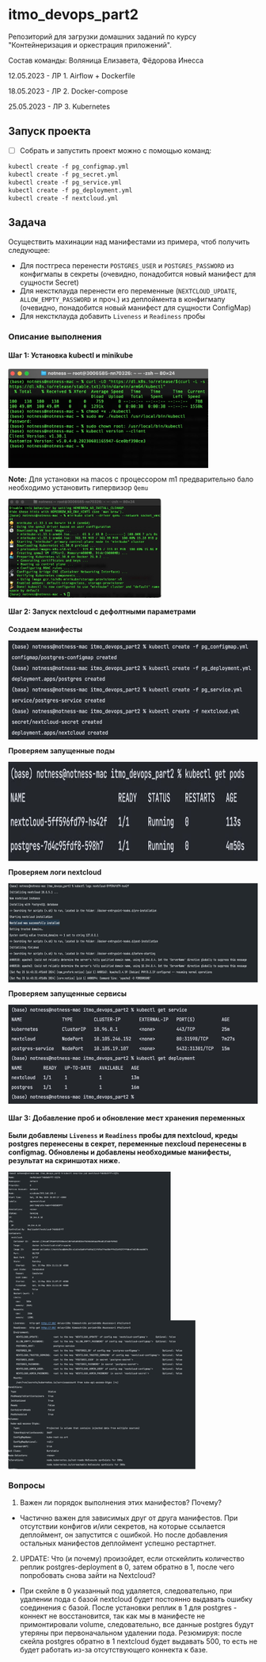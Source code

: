 # itmo_devops_part2
Репозиторий для загрузки домашних заданий по курсу "Контейнеризация и оркестрация приложений". 

Состав команды: Воляница Елизавета, Фёдорова Инесса

12.05.2023 - ЛР 1. Airflow + Dockerfile

18.05.2023 - ЛР 2. Docker-compose

25.05.2023 - ЛР 3. Kubernetes


## Запуск проекта

- [ ] Собрать и запустить проект можно с помощью команд: 
```
kubectl create -f pg_configmap.yml
kubectl create -f pg_secret.yml
kubectl create -f pg_service.yml
kubectl create -f pg_deployment.yml
kubectl create -f nextcloud.yml
```


## Задача
Осуществить махинации над манифестами из примера, чтоб получить следующее:

- Для постгреса перенести `POSTGRES_USER` и `POSTGRES_PASSWORD` из конфигмапы в секреты (очевидно, понадобится новый манифест для сущности Secret)
- Для некстклауда перенести его переменные (`NEXTCLOUD_UPDATE`, `ALLOW_EMPTY_PASSWORD` и проч.) из деплоймента в конфигмапу (очевидно, понадобится новый манифест для сущности ConfigMap)
- Для некстклауда добавить `Liveness` и `Readiness` пробы

### Описание выполнения

#### Шаг 1: Установка kubectl и minikube
<img src="screenshots/kubectl_installation.jpg" height=200 align = "center"/>

**Note:** Для установки на macos с процессором m1 предварительно бало необходимо установить гипервизор `Qemu`

<img src="screenshots/minikube_installation.jpg" height=200 align = "center"/>

#### Шаг 2: Запуск nextcloud с дефолтными параметрами

**Создаем манифесты**

<img src="screenshots/step1.jpg" height=200 align = "center"/>

**Проверяем запущенные поды**

<img src="screenshots/step2.jpg" height=200 align = "center"/>

**Проверяем логи nextcloud**

<img src="screenshots/step3.jpg" height=200 align = "center"/>

**Проверяем запущенные сервисы**

<img src="screenshots/step4.jpg" height=200 align = "center"/>

#### Шаг 3: Добавление проб и обновление мест хранения переменных

**Были добавлены `Liveness` и `Readiness` пробы для nextcloud, креды postgres перенесены в секрет, переменные nexcloud перенесены в configmag. Обновлены и добавлены необходимые манифесты, результат на скриншотах ниже.**

<img src="screenshots/part2_screen1.jpg" height=300 align = "center"/>


<img src="screenshots/part2_screen2.jpg" height=300 align = "center"/>

### Вопросы
1. Важен ли порядок выполнения этих манифестов? Почему?
- Частично важен для зависимых друг от друга манифестов. При отсутствии конфигов и/или секретов, на которые ссылается деплоймент, он запустится с ошибкой. Но после добавления остальных манифестов деплоймент успешно рестартнет.
2. UPDATE: Что (и почему) произойдет, если отскейлить количество реплик postgres-deployment в 0, затем обратно в 1, после чего попробовать снова зайти на Nextcloud? 
- При скейле в 0 указанный под удаляется, следовательно, при удалении пода с базой nextcloud будет постоянно выдавать ошибку соединения с базой. После установки реплик в 1 для postgres - коннект не восстановится, так как мы в манифесте не примонтировали volume, следовательно, все данные postgres будут утеряны при первоначальном удалении пода. Резюмируя: после скейла postgres обратно в 1 nextcloud будет выдавать 500, то есть не будет работать из-за отсутствующего коннекта к базе.
